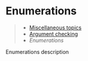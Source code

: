 # Enumerations

> * [Miscellaneous topics](/advanced/miscellaneous)
> * [Argument checking](arguments)
> * _Enumerations_

Enumerations description
